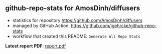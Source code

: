 ## github-repo-stats for AmosDinh/diffusers

- statistics for repository https://github.com/AmosDinh/diffusers
- managed by GitHub Action: https://github.com/jgehrcke/github-repo-stats
- workflow that created this README: `Generate All Repo Stats`

**Latest report PDF**: [report.pdf](https://github.com/AmosDinh/repo-stats/raw/github-repo-stats/AmosDinh/diffusers/latest-report/report.pdf)

